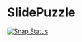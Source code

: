# SlidePuzzle

[![Snap Status](https://build.snapcraft.io/badge/HydroChlorix/SlidePuzzle.svg)](https://build.snapcraft.io/user/HydroChlorix/SlidePuzzle)
